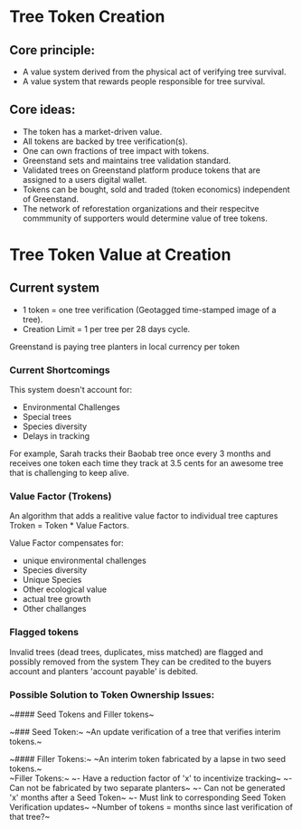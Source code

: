 # Tree Token Creation
 
## Core principle: 
- A value system derived from the physical act of verifying tree survival.
- A value system that rewards people responsible for tree survival.

## Core ideas: 
- The token has a market-driven value. 
- All tokens are backed by tree verification(s). 
- One can own fractions of tree impact with tokens.
- Greenstand sets and maintains tree validation standard.
- Validated trees on Greenstand platform produce tokens that are assigned to a users digital wallet.
- Tokens can be bought, sold and traded (token economics) independent of Greenstand.
- The network of reforestation organizations and their respecitve commmunity of supporters would determine value of tree tokens.   

# Tree Token Value at Creation

## Current system 
- 1 token = one tree verification (Geotagged time-stamped image of a tree).
- Creation Limit = 1 per tree per 28 days cycle.

Greenstand is paying tree planters in local currency per token 

### Current Shortcomings 
This system doesn't account for:
- Environmental Challenges
- Special trees
- Species diversity
- Delays in tracking

For example, Sarah tracks their Baobab tree once every 3 months and receives one token each time they track at 3.5 cents for an awesome tree that is challenging to keep alive. 


### Value Factor (Trokens)
An algorithm that adds a realitive value factor to individual tree captures Troken = Token * Value Factors.

Value Factor compensates for:
  - unique environmental challenges
  - Species diversity
  - Unique Species 
  - Other ecological value
  - actual tree growth
  - Other challanges

### Flagged tokens
 Invalid trees (dead trees, duplicates, miss matched) are flagged and possibly removed from the system
 They can be credited to the buyers account and planters 'account payable' is debited.

### Possible Solution to Token Ownership Issues:

~#### Seed Tokens and Filler tokens~

~### Seed Token:~
~An update verification of a tree that verifies interim tokens.~
 
~#### Filler Tokens:~
~An interim token fabricated by a lapse in two seed tokens.~  
~Filler Tokens:~
  ~- Have a reduction factor of 'x' to incentivize tracking~
  ~- Can not be fabricated by two separate planters~
  ~- Can not be generated 'x' months after a Seed Token~
  ~- Must link to corresponding Seed Token Verification updates~
~Number of tokens = months since last verification of that tree?~
